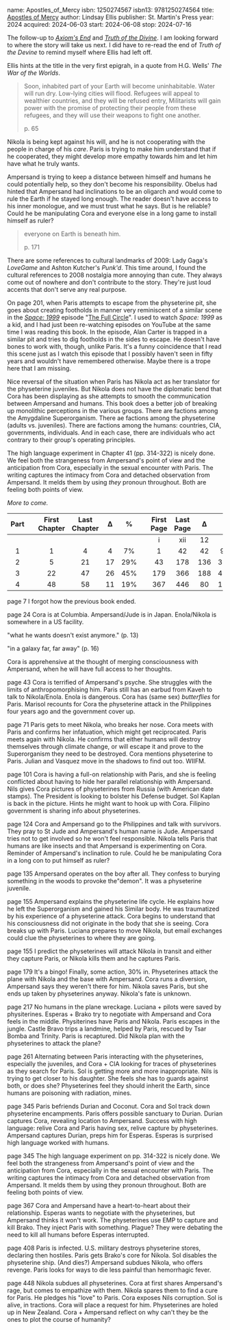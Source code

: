 name: Apostles_of_Mercy
isbn: 1250274567
isbn13: 9781250274564
title: [Apostles of Mercy](https://a.co/d/fMfR6a1)
author: Lindsay Ellis
publisher: St. Martin's Press
year: 2024
acquired: 2024-06-03
start: 2024-06-08
stop: 2024-07-16

The follow-up to [_Axiom's End_](#Axioms_End) and
[_Truth of the Divine_](#Truth_of_the_Divine).  I am looking forward to where
the story will take us next.  I did have to re-read the end of
_Truth of the Devine_ to remind myself where Ellis had left off.

Ellis hints at the title in the very first epigrah, in a quote from H.G. Wells'
_The War of the Worlds_.

> Soon, inhabited part of your Earth will become uninhabitable.  Water will run
> dry.  Low-lying cities will flood.  Refugees will appeal to wealthier
> countries, and they will be refused entry,  Militarists will gain power with
> the promise of protecting their people from these refugees, and they will use
> their weapons to fight one another.
> <footer>p. 65</footer>

Nikola is being kept against his will, and he is not cooperating with the people
in charge of his _care_.  Paris is trying to make him understand that if he
cooperated, they might develop more empathy towards him and let him have what he
truly wants.

Ampersand is trying to keep a distance between himself and humans he could
potentially help, so they don't become his responsibility.  Obelus had hinted
that Ampersand had inclinations to be an oligarch and would come to rule the
Earth if he stayed long enough.  The reader doesn't have access to his inner
monologue, and we must trust what he says.  But is he reliable?  Could he be
manipulating Cora and everyone else in a long game to install himself as ruler?

> everyone on Earth is beneath him.
> <footer>p. 171</footer>

There are some references to cultural landmarks of 2009: Lady Gaga's _LoveGame_
and Ashton Kutcher's _Punk'd_.  This time around, I found the cultural
references to 2008 nostalgia more annoying than cute.  They always come out of
nowhere and don't contribute to the story.  They're just loud accents that don't
serve any real purpose.

On page 201, when Paris attempts to escape from the physeterine pit, she goes
about creating footholds in manner very reminiscent of a similar scene in the
_[Space: 1999](https://en.wikipedia.org/wiki/Space:_1999)_ episode
"[The Full Circle](https://en.wikipedia.org/wiki/The_Full_Circle)".  I used to
watch _Space: 1999_ as a kid, and I had just been re-watching episodes on
YouTube at the same time I was reading this book.  In the episode, Alan Carter
is trapped in a similar pit and tries to dig footholds in the sides to escape.
He doesn't have bones to work with, though, unlike Paris.  It's a funny
coincidence that I read this scene just as I watch this episode that I possibly
haven't seen in fifty years and wouldn't have remembered otherwise.  Maybe there
is a trope here that I am missing.

Nice reversal of the situation when Paris has Nikola act as her translator for
the physeterine juveniles.  But Nikola does not have the diplomatic bend that
Cora has been displaying as she attempts to smooth the communication between
Ampersand and humans.  This book does a better job of breaking up monolithic
perceptions in the various groups.  There are factions among the Amygdaline
Superorganism.  There ae factions among the physeterine (adults vs. juveniles).
There are factions among the humans: countries, CIA, governments, individuals.
And in each case, there are individuals who act contrary to their group's
operating principles.

The high language experiment in Chapter 41 (pp. 314-322) is nicely done.  We
feel both the strangeness from Ampersand's point of view and the anticipation
from Cora, especially in the sexual encounter with Paris.  The writing captures
the intimacy from Cora and detached observation from Ampersand.  It melds them
by using _they_ pronoun throughout.  Both are feeling both points of view.

_More to come._

| Part | | First Chapter | Last Chapter | &Delta; |  %  | | First Page | Last Page | &Delta; |  %  |
|:----:|-|:-------------:|:------------:|:-------:|:---:|-|:----------:|:---------:|:-------:|:---:|
|      | |               |              |         |     | |     i      |    xii    |   12    |     |
|  1   | |       1       |      4       |    4    | 7%  | |     1      |    42     |   42    | 9%  |
|  2   | |       5       |      21      |   17    | 29% | |     43     |    178    |   136   | 30% |
|  3   | |      22       |      47      |   26    | 45% | |    179     |    366    |   188   | 42% |
|  4   | |      48       |      58      |   11    | 19% | |    367     |    446    |   80    | 18% |

page 7
I forgot how the previous book ended.

page 24
Cora is at Columbia. Ampersand/Jude is in Japan.  Enola/Nikola is somewhere in a
US facility.

"what he wants doesn't exist anymore." (p. 13)

"in a galaxy far, far away" (p. 16)

Cora is apprehensive at the thought of merging consciousness with Ampersand,
when he will have full access to her thoughts.

page 43
Cora is terrified of Ampersand's psyche.  She struggles with the limits of
anthropomorphising him.  Paris still has an earbud from Kaveh to talk to
Nikola/Enola.  Enola is dangerous.  Cora has (same sex) _butterflies_ for Paris.
Marisol recounts for Cora the physeterine attack in the Philippines four years
ago and the government cover up.

page 71
Paris gets to meet Nikola, who breaks her nose.  Cora meets with Paris and
confirms her infatuation, which might get reciprocated.  Paris meets again with
Nikola.  He confirms that either humans will destroy themselves through climate
change, or will escape it and prove to the Superorganism they need to be
destroyed.  Cora mentions physeterine to Paris.  Julian and Vasquez move in the
shadows to find out too.  WIIFM.

page 101
Cora is having a full-on relationship with Paris, and she is feeling conflicted
about having to hide her parallel relationship with Ampersand.  Nils gives Cora
pictures of physeterines from Russia (with American date stamps).  The President
is looking to bolster his Defense budget.  Sol Kaplan is back in the picture.
Hints he might want to hook up with Cora.  Filipino government is sharing info
about physeterines.

page 124
Cora and Ampersand go to the Philippines and talk with survivors.  They pray to
St Jude and Ampersand's human name is Jude.  Ampersand tries not to get involved
so he won't feel responsible.  Nikola tells Paris that humans are like insects
and that Ampersand is experimenting on Cora.  Reminder of Ampersand's
inclination to rule. Could he be manipulating Cora in a long con to put himself
as ruler?

page 135
Ampersand operates on the boy after all.  They confess to burying something in
the woods to provoke the"demon".  It was a physeterine juvenile.

page 155
Ampersand explains the physeterine life cycle.  He explains how he left the
Superorganism and gained his Similar body.  He was traumatized by his
experience of a physeterine attack.  Cora begins to understand that his
consciousness did not originate in the body that she is seeing.  Cora breaks up
with Paris.  Luciana prepares to move Nikola, but email exchanges could clue the
physeterines to where they are going.

page 155
I predict the physeterines will attack Nikola in transit and either they capture
Paris, or Nikola kills them and he captures Paris.

page 179
It's a bingo!  Finally, some action, 30% in.  Physeterines attack the plane with
Nikola and the base with Ampersand.  Cora runs a diversion, Ampersand says they
weren't there for him.  Nikola saves Paris, but she ends up taken by
physeterines anyway.  Nikola's fate is unknown.

page 217
No humans in the plane wreckage.  Luciana + pilots were saved by physiterines.
Esperas + Brako try to negotiate with Ampersand and Cora feels in the middle.
Physiterines have Paris and Nikola.  Paris escapes in the jungle.  Castle Bravo
trips a landmine, helped by Paris, rescued by Tsar Bomba and Trinity.  Paris is
recaptured.  Did Nikola plan with the physeterines to attack the plane?

page 261
Alternating between Paris interacting with the physeterines, especially the
juveniles, and Cora + CIA looking for traces of physeterines as they search for
Paris.  Sol is getting more and more inappropriate.  Nils is trying to get
closer to his daughter.  She feels she has to guards against both, or does she?
Physeterines feel they should inherit the Earth, since humans are poisoning with
radiation, mines.

page 345
Paris befriends Durian and Coconut.  Cora and Sol track down physeterine
encampments.  Paris offers possible sanctuary to Durian.  Durian captures Cora,
revealing location to Ampersand.  Success with high language: relive Cora and
Paris having sex, relive capture by physeterines.  Ampersand captures Durian,
preps him for Esperas.  Esperas is surprised high language worked with humans.

page 345
The high language experiment on pp. 314-322 is nicely done.  We feel both the
strangeness from Ampersand's point of view and the anticipation from Cora,
especially in the sexual encounter with Paris.  The writing captures the
intimacy from Cora and detached observation from Ampersand.  It melds them by
using they pronoun throughout.  Both are feeling both points of view.

page 367
Cora and Ampersand have a heart-to-heart about their relationship.  Esperas
wants to negotiate with the physeterines, but Ampersand thinks it won't work.
The physeterines use EMP to capture and kill Brako.  They inject Paris with
something.  Plague?  They were debating the need to kill all humans before
Esperas interrupted.

page 408
Paris is infected.  U.S. military destroys physeterine stores, declaring then
hostiles.  Paris gets Brako's core for Nikola.  Sol disables the physeterine
ship.  (And dies?)  Ampersand subdues Nikola, who offers revenge.  Paris looks
for ways to die less painful than hemorrhagic fever.

page 448
Nikola subdues all physeterines.  Cora at first shares Ampersand's rage, but
comes to empathize with them.  Nikola spares them to find a cure for Paris.  He
pledges his "love" to Paris.  Cora exposes Nils corruption.  Sol is alive, in
tractions.  Cora will place a request for him.  Physeterines are holed up in New
Zealand.  Cora + Ampersand reflect on why can't they be the ones to plot the
course of humanity?
